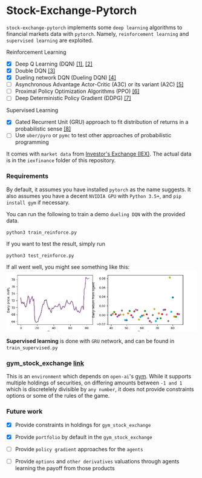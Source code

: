 # Stock-Exchange-Pytorch
`stock-exchange-pytorch` implements some `deep learning` algorithms
to financial markets data with `pytorch`.
Namely, `reinforcement learning` and  `supervised learning`
are exploited.

Reinforcement Learning
- [x] Deep Q Learning (DQN) [[1]](http://arxiv.org/abs/1312.5602), [[2]](https://www.nature.com/articles/nature14236)
- [x] Double DQN [[3]](http://arxiv.org/abs/1509.06461)
- [x] Dueling network DQN (Dueling DQN) [[4]](https://arxiv.org/abs/1511.06581)
- [ ] Asynchronous Advantage Actor-Critic (A3C) or its variant (A2C) [[5]](http://arxiv.org/abs/1602.01783)
- [ ] Proximal Policy Optimization Algorithms (PPO) [[6]](https://arxiv.org/abs/1707.06347)
- [ ] Deep Deterministic Policy Gradient (DDPG) [[7]](http://arxiv.org/abs/1509.02971)

Supervised Learning
- [x] Gated Recurrent Unit (GRU) approach to fit distribution of returns in 
 a probabilistic sense [[8]](https://arxiv.org/abs/1406.1078)
- [ ] Use `uber/pyro` or `pymc` to test other approaches of probabilistic programming

It comes with `market data` from [Investor's Exchange (IEX)](https://iextrading.com/).
The actual data is in the `iexfinance` folder of this repository.

### Requirements
By default, it assumes you have installed `pytorch` as the name suggests. 
It also assumes you have a decent `NVIDIA GPU` with `Python 3.5+`, and `pip install gym`
if necessary.

You can run the following to train a demo `dueling DQN` with the 
provided data.
```buildoutcfg
python3 train_reinforce.py
```

If you want to test the result, simply run
```buildoutcfg
python3 test_reinforce.py
```
If all went well, you might see something like this:
![screen shot](img/dueling_dqn.gif)


**Supervised learning** is done with `GRU` network, and can be found in 
`train_supervised.py`

### gym_stock_exchange [link](https://github.com/wbaik/gym-stock-exchange)
This is an `environment` which depends on `open-ai`'s [gym](https://github.com/openai/gym).
While it supports multiple holdings of securities, on differing amounts between `-1 and 1` which is 
discretelely divisible by `any number`, it does not provide constraints options or some of the 
rules of the game.


### Future work
- [x] Provide constraints in holdings for `gym_stock_exchange`
- [x] Provide `portfolio` by default in the `gym_stock_exchange`
- [ ] Provide `policy gradient` approaches for the `agents` 
- [ ] Provide `options` and `other derivatives` valuations through agents learning the payoff from those products

